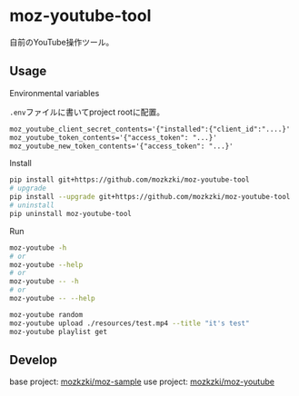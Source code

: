 # moz-youtube-tool

自前のYouTube操作ツール。

## Usage

Environmental variables

`.env`ファイルに書いてproject rootに配置。

```txt
moz_youtube_client_secret_contents='{"installed":{"client_id":"....}'
moz_youtube_token_contents='{"access_token": "...}'
moz_youtube_new_token_contents='{"access_token": "...}'
```

Install

```sh
pip install git+https://github.com/mozkzki/moz-youtube-tool
# upgrade
pip install --upgrade git+https://github.com/mozkzki/moz-youtube-tool
# uninstall
pip uninstall moz-youtube-tool
```

Run

```sh
moz-youtube -h
# or
moz-youtube --help
# or
moz-youtube -- -h
# or
moz-youtube -- --help
```

```sh
moz-youtube random
moz-youtube upload ./resources/test.mp4 --title "it's test"
moz-youtube playlist get
```

## Develop

base project: [mozkzki/moz-sample](https://github.com/mozkzki/moz-sample)
use project: [mozkzki/moz-youtube](https://github.com/mozkzki/moz-youtube)
